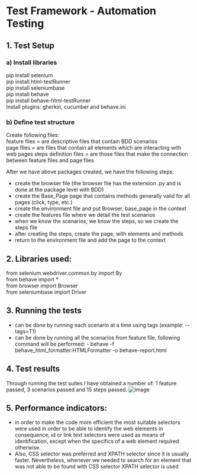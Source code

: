 # Test Framework - Automation Testing

## 1. Test Setup
### a) Install libraries
pip install selenium  
pip install html-testRunner  
pip install seleniumbase  
pip install behave  
pip install behave-html-testRunner  
Install plugins: gherkin, cucumber and behave.ini

### b) Define test structure
Create following files:  
feature files = are descriptive files that contain BDD scenarios  
page files = are files that contain all elements which are interacting with web pages 
steps definition files = are those files that make the connection between feature files and page files  

After we have above packages created, we have the following steps:  
   - create the browser file (the browser file has the extension .py and is done at the package level with BDD)
   - create the Base_Page page that contains methods generally valid for all pages (click, type, etc.)
   - create the environment file and put Browser, base_page in the context
   - create the features file where we detail the test scenarios
   - when we know the scenarios, we know the steps, so we create the steps file
   - after creating the steps, create the page, with elements and methods
   - return to the environment file and add the page to the context  

## 2. Libraries used:
from selenium.webdriver.common.by import By  
from behave import *  
from browser import Browser  
from seleniumbase import Driver

## 3. Running the tests
- can be done by running each scenario at a time using tags (example: --tags=T1)
- can be done by running all the scenarios from feature file, following command will be performed:
        - behave -f behave_html_formatter:HTMLFormatter -o behave-report.html
   

## 4. Test results 
Through running the test suites I have obtained a number of: 1 feature passed, 3 scenarios passed and 15 steps passed. 
![image](https://github.com/user-attachments/assets/d14c35e6-62b7-4cde-9fb2-6d9e1e4df21b)


## 5. Performance indicators:
   - in order to make the code more efficient the most suitable selectors were used in order to be able to identify the web elements in consequence, id or link text selectors were used as means of identification, except 
     when the specifics of a web element required otherwise.
   - Also, CSS selector was preferred and XPATH selector since it is usually faster. Nevertheless, whenever we needed to search for an element that was not able to be found with CSS selector XPATH selector is used
  

